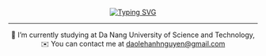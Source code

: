 <p align="center">
  <a href="https://git.io/typing-svg">
    <img src="https://readme-typing-svg.herokuapp.com/?font=Righteous&size=30&color=808080&center=true&vCenter=true&width=700&height=70&duration=4000&lines=Hi+there!+👋;I'm+Dao+Le+Hanh+Nguyen;" alt="Typing SVG" />
  </a>
</p>

----------------

<div align="center">
  
🏫 I’m currently studying at Da Nang University of Science and Technology, <br>
✉️ You can contact me at [daolehanhnguyen@gmail.com](mailto:daolehanhnguyen@gmail.com)
</div>



